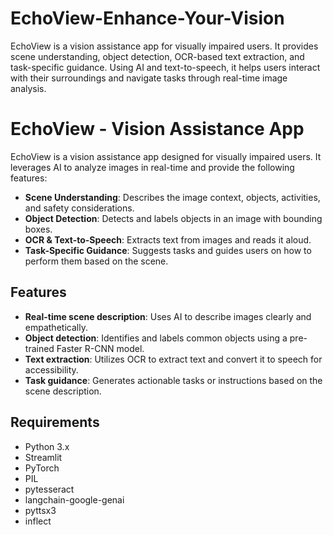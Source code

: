 # EchoView-Enhance-Your-Vision
EchoView is a vision assistance app for visually impaired users. It provides scene understanding, object detection, OCR-based text extraction, and task-specific guidance. Using AI and text-to-speech, it helps users interact with their surroundings and navigate tasks through real-time image analysis.

# EchoView - Vision Assistance App

EchoView is a vision assistance app designed for visually impaired users. It leverages AI to analyze images in real-time and provide the following features:
- **Scene Understanding**: Describes the image context, objects, activities, and safety considerations.
- **Object Detection**: Detects and labels objects in an image with bounding boxes.
- **OCR & Text-to-Speech**: Extracts text from images and reads it aloud.
- **Task-Specific Guidance**: Suggests tasks and guides users on how to perform them based on the scene.

## Features
- **Real-time scene description**: Uses AI to describe images clearly and empathetically.
- **Object detection**: Identifies and labels common objects using a pre-trained Faster R-CNN model.
- **Text extraction**: Utilizes OCR to extract text and convert it to speech for accessibility.
- **Task guidance**: Generates actionable tasks or instructions based on the scene description.

## Requirements
- Python 3.x
- Streamlit
- PyTorch
- PIL
- pytesseract
- langchain-google-genai
- pyttsx3
- inflect
